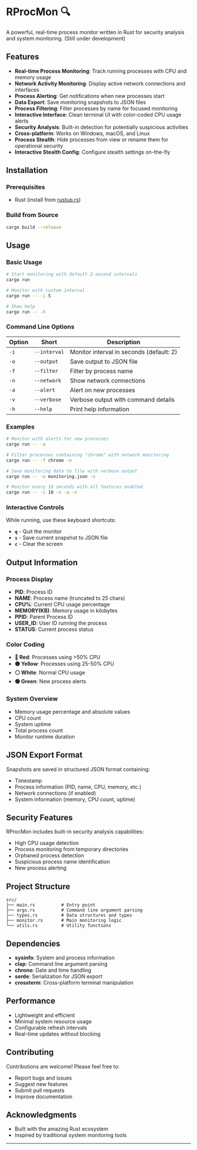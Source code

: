 # RProcMon 🔍

A powerful, real-time process monitor written in Rust for security analysis and system monitoring.
(Still under development)
## Features

- **Real-time Process Monitoring**: Track running processes with CPU and memory usage
- **Network Activity Monitoring**: Display active network connections and interfaces
- **Process Alerting**: Get notifications when new processes start
- **Data Export**: Save monitoring snapshots to JSON files
- **Process Filtering**: Filter processes by name for focused monitoring
- **Interactive Interface**: Clean terminal UI with color-coded CPU usage alerts
- **Security Analysis**: Built-in detection for potentially suspicious activities
- **Cross-platform**: Works on Windows, macOS, and Linux
- **Process Stealth**: Hide processes from view or rename them for operational security
- **Interactive Stealth Config**: Configure stealth settings on-the-fly

## Installation

### Prerequisites
- Rust (install from [rustup.rs](https://rustup.rs/))

### Build from Source
```bash
cargo build --release
```

## Usage

### Basic Usage
```bash
# Start monitoring with default 2-second intervals
cargo run

# Monitor with custom interval
cargo run -- -i 5

# Show help
cargo run -- -h
```

### Command Line Options

| Option | Short        | Description                              |
|--------|--------------|------------------------------------------|
| `-i`   | `--interval` | Monitor interval in seconds (default: 2) |
| `-o`   | `--output`   | Save output to JSON file                 |
| `-f`   | `--filter`   | Filter by process name                   |
| `-n`   | `--network`  | Show network connections                 |
| `-a`   | `--alert`    | Alert on new processes                   |
| `-v`   | `--verbose`  | Verbose output with command details      |
| `-h`   | `--help`     | Print help information                   |

### Examples

```bash
# Monitor with alerts for new processes
cargo run -- -a

# Filter processes containing "chrome" with network monitoring
cargo run -- -f chrome -n

# Save monitoring data to file with verbose output
cargo run -- -o monitoring.json -v

# Monitor every 10 seconds with all features enabled
cargo run -- -i 10 -n -a -v
```

### Interactive Controls

While running, use these keyboard shortcuts:
- **`q`** - Quit the monitor
- **`s`** - Save current snapshot to JSON file
- **`c`** - Clear the screen

## Output Information

### Process Display
- **PID**: Process ID
- **NAME**: Process name (truncated to 25 chars)
- **CPU%**: Current CPU usage percentage
- **MEMORY(KB)**: Memory usage in kilobytes
- **PPID**: Parent Process ID
- **USER_ID**: User ID running the process
- **STATUS**: Current process status

### Color Coding
- **🔴 Red**: Processes using >50% CPU
- **🟡 Yellow**: Processes using 25-50% CPU
- **⚪ White**: Normal CPU usage
- **🟢 Green**: New process alerts

### System Overview
- Memory usage percentage and absolute values
- CPU count
- System uptime
- Total process count
- Monitor runtime duration

## JSON Export Format

Snapshots are saved in structured JSON format containing:
- Timestamp
- Process information (PID, name, CPU, memory, etc.)
- Network connections (if enabled)
- System information (memory, CPU count, uptime)

## Security Features

RProcMon includes built-in security analysis capabilities:
- High CPU usage detection
- Process monitoring from temporary directories
- Orphaned process detection
- Suspicious process name identification
- New process alerting

## Project Structure

```
src/
├── main.rs          # Entry point
├── args.rs          # Command line argument parsing
├── types.rs         # Data structures and types
├── monitor.rs       # Main monitoring logic
└── utils.rs         # Utility functions
```

## Dependencies

- **sysinfo**: System and process information
- **clap**: Command line argument parsing
- **chrono**: Date and time handling
- **serde**: Serialization for JSON export
- **crossterm**: Cross-platform terminal manipulation

## Performance

- Lightweight and efficient
- Minimal system resource usage
- Configurable refresh intervals
- Real-time updates without blocking

## Contributing

Contributions are welcome! Please feel free to:
- Report bugs and issues
- Suggest new features
- Submit pull requests
- Improve documentation

## Acknowledgments

- Built with the amazing Rust ecosystem
- Inspired by traditional system monitoring tools

---
